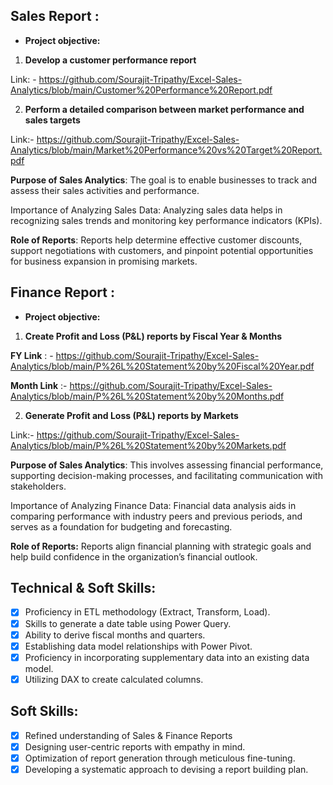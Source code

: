 ## Sales Report :


- **Project objective:** 

1. **Develop a customer performance report**

Link: - https://github.com/Sourajit-Tripathy/Excel-Sales-Analytics/blob/main/Customer%20Performance%20Report.pdf

2. **Perform a detailed comparison between market performance and sales targets**

Link:-  https://github.com/Sourajit-Tripathy/Excel-Sales-Analytics/blob/main/Market%20Performance%20vs%20Target%20Report.pdf


**Purpose of Sales Analytics**: The goal is to enable businesses to track and assess their sales activities and performance.

Importance of Analyzing Sales Data: Analyzing sales data helps in recognizing sales trends and monitoring key performance indicators (KPIs).

**Role of Reports**: Reports help determine effective customer discounts, support negotiations with customers, and pinpoint potential opportunities for business expansion in promising markets.

## Finance Report :

- **Project objective:** 


1. **Create Profit and Loss (P&L) reports by Fiscal Year & Months**


**FY Link** : - https://github.com/Sourajit-Tripathy/Excel-Sales-Analytics/blob/main/P%26L%20Statement%20by%20Fiscal%20Year.pdf

**Month Link** :-  https://github.com/Sourajit-Tripathy/Excel-Sales-Analytics/blob/main/P%26L%20Statement%20by%20Months.pdf

2. **Generate Profit and Loss (P&L) reports by Markets**

Link:- https://github.com/Sourajit-Tripathy/Excel-Sales-Analytics/blob/main/P%26L%20Statement%20by%20Markets.pdf


**Purpose of Sales Analytics**: This involves assessing financial performance, supporting decision-making processes, and facilitating communication with stakeholders.

Importance of Analyzing Finance Data: Financial data analysis aids in comparing performance with industry peers and previous periods, and serves as a foundation for budgeting and forecasting.

**Role of Reports:** Reports align financial planning with strategic goals and help build confidence in the organization’s financial outlook.


## Technical & Soft Skills:
- [x]	Proficiency in ETL methodology (Extract, Transform, Load).
- [x]	Skills to generate a date table using Power Query.
- [x]	Ability to derive fiscal months and quarters.
- [x]	Establishing data model relationships with Power Pivot.
- [x]	Proficiency in incorporating supplementary data into an existing data model.
- [x]	Utilizing DAX to create calculated columns.

## Soft Skills:
- [x]	Refined understanding of Sales & Finance Reports
- [x]	Designing user-centric reports with empathy in mind.
- [x]	Optimization of report generation through meticulous fine-tuning.
- [x]	Developing a systematic approach to devising a report building plan.
